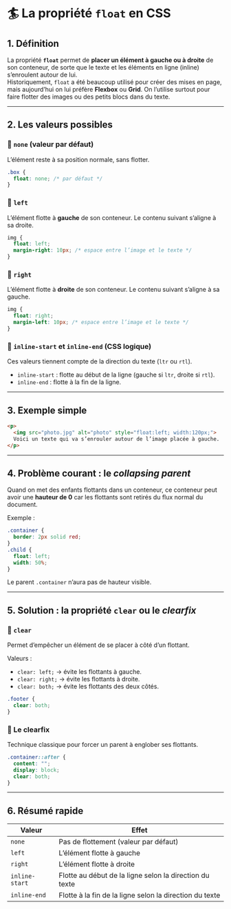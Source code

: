 # 🏄 La propriété `float` en CSS

## 1. Définition
La propriété **`float`** permet de **placer un élément à gauche ou à droite** de son conteneur, de sorte que le texte et les éléments en ligne (inline) s’enroulent autour de lui.  
Historiquement, `float` a été beaucoup utilisé pour créer des mises en page, mais aujourd’hui on lui préfère **Flexbox** ou **Grid**. On l’utilise surtout pour faire flotter des images ou des petits blocs dans du texte.

---

## 2. Les valeurs possibles

### 🔹 `none` (valeur par défaut)
L’élément reste à sa position normale, sans flotter.

```css
.box {
  float: none; /* par défaut */
}
```

### 🔹 `left`
L’élément flotte à **gauche** de son conteneur. Le contenu suivant s’aligne à sa droite.

```css
img {
  float: left;
  margin-right: 10px; /* espace entre l’image et le texte */
}
```

### 🔹 `right`
L’élément flotte à **droite** de son conteneur. Le contenu suivant s’aligne à sa gauche.

```css
img {
  float: right;
  margin-left: 10px; /* espace entre l’image et le texte */
}
```

### 🔹 `inline-start` et `inline-end` (CSS logique)
Ces valeurs tiennent compte de la direction du texte (`ltr` ou `rtl`).  
- `inline-start` : flotte au début de la ligne (gauche si `ltr`, droite si `rtl`).  
- `inline-end` : flotte à la fin de la ligne.

---

## 3. Exemple simple
```html
<p>
  <img src="photo.jpg" alt="photo" style="float:left; width:120px;">
  Voici un texte qui va s’enrouler autour de l’image placée à gauche. 
</p>
```

---

## 4. Problème courant : le *collapsing parent*
Quand on met des enfants flottants dans un conteneur, ce conteneur peut avoir une **hauteur de 0** car les flottants sont retirés du flux normal du document.

Exemple :

```css
.container {
  border: 2px solid red;
}
.child {
  float: left;
  width: 50%;
}
```

Le parent `.container` n’aura pas de hauteur visible.  

---

## 5. Solution : la propriété `clear` ou le *clearfix*

### 🔹 `clear`
Permet d’empêcher un élément de se placer à côté d’un flottant.  

Valeurs :  
- `clear: left;` → évite les flottants à gauche.  
- `clear: right;` → évite les flottants à droite.  
- `clear: both;` → évite les flottants des deux côtés.  

```css
.footer {
  clear: both;
}
```

### 🔹 Le clearfix
Technique classique pour forcer un parent à englober ses flottants.

```css
.container::after {
  content: "";
  display: block;
  clear: both;
}
```

---

## 6. Résumé rapide

| Valeur       | Effet |
|--------------|--------------------------------|
| `none`       | Pas de flottement (valeur par défaut) |
| `left`       | L’élément flotte à gauche |
| `right`      | L’élément flotte à droite |
| `inline-start` | Flotte au début de la ligne selon la direction du texte |
| `inline-end`   | Flotte à la fin de la ligne selon la direction du texte |
